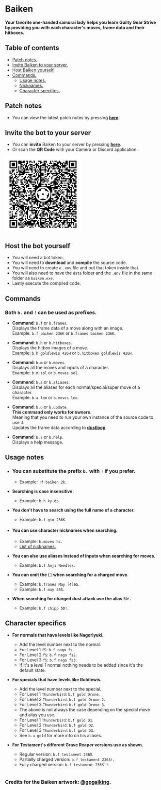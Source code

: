 # Baiken
**Your favorite one-handed samurai lady helps you learn Guilty Gear Strive \
by providing you with each character's moves, frame data and their hitboxes.**


## Table of contents
  - [Patch notes.](https://github.com/yakiimoninja/baiken/releases)
  - [Invite Baiken to your server.](#invite-the-bot-to-your-server)
  - [Host Baiken yourself.](#host-the-bot-yourself)
  - [Commands.](#commands)
    - [Usage notes.](#usage-notes)
    - [Nicknames.](#you-can-use-character-nicknames-when-searching)
    - [Character specifics.](#character-specifics)

## Patch notes
- You can view the latest patch notes by pressing [**here**](https://github.com/yakiimoninja/baiken/releases).


## Invite the bot to your server
- You can **invite** Baiken to your server by pressing [**here**](https://discord.com/api/oauth2/authorize?client_id=919027797429727272&permissions=2147535872&scope=bot%20applications.commands).
- Or scan the **QR Code** with your Camera or Discord application.

<img src="data/images/baiken_qr.png" width="250" height="250" />


## Host the bot yourself
- You will need a bot token.
- You will need to **download** and **compile** the source code.
- You will need to create a `.env` file and put that token inside that.
- You will also need to have the `data` folder and the `.env` file in the same folder as `baiken.exe`.
- Lastly execute the compiled code.


## Commands
### Both **`b.`** and **`!`** can be used as prefixes.
- **Command**: `b.f` or `b.frames`. \
Displays the frame data of a move along with an image.\
Example: `b.f baiken 236K` or `b.frames baiken 236K`.
  
- **Command**: `b.h` or `b.hitboxes`. \
Displays the hitbox images of a move. \
Example: `b.h goldlewis 426H` or `b.hitboxes goldlewis 426H`.
  
- **Command**: `b.m` or `b.moves`.\
Displays all the moves and inputs of a character.\
Example: `b.m sol` or `b.moves sol`.

- **Command**: `b.a` or `b.aliases`.\
Displays all the aliases for each normal/special/super move of a character.\
Example: `b.a leo` or `b.moves leo`.

- **Command**: `b.u` or `b.update`.\
**This command only works for owners.** \
Meaning that you need to run your own instance of the source code to use it. \
Updates the frame data according to [**dustloop**](https://dustloop.com).

- **Command**: `b.?` or `b.help`.\
Displays a help message.  

## Usage notes

 - ### You can substitute the prefix **`b.`** with **`!`** if you prefer.
   - Example: `!f baiken 2k`.

- **Searching is case insensitive.**
  - Example: `b.h ky dp`.

- **You don't have to search using the full name of a character.**
  - Example: `b.f gio 236K`.

- #### **You can use character nicknames when searching.**
  - Example: `b.moves hc`.
  - [List of nicknames.](data/nicknames.json)

- **You can also use aliases instead of inputs when searching for moves.**
  - Example: `b.f Anji Needles`.

- **You can omit the `[]` when searching for a charged move.**
  - Example: `b.frames May [4]6S`.
  - Example: `b.f may 46S`.

- **When searching for charged dust attack use the alias `5D!`.**
  - Example: `b.f chipp 5D!`.

## Character specifics
- **For normals that have levels like Nagoriyuki.**
  - Add the level number next to the normal.
  - For Level 1 `fS`: `b.f nago fs`. 
  - For Level 2 `fS`: `b.f nago fs2`.
  - For Level 3 `fS`: `b.f nago fs3`.
  - If it's a level 1 normal nothing needs to be added since it's the default state.

- **For specials that have levels like Goldlewis.**
  - Add the level number next to the special.
  - For Level 1 `Thunderbird`: `b.f gold Drone`.
  - For Level 2 `Thunderbird`: `b.f gold Drone 2`.
  - For Level 3 `Thunderbird`: `b.f gold Drone 3`.
  - The above is not always the case depending on the special move and alias you use.
  - For Level 1 `Thunderbird`: `b.f gold D1`.
  - For Level 2 `Thunderbird`: `b.f gold D2`.
  - For Level 3 `Thunderbird`: `b.f gold D3`.
  - See `b.a gold` for more info on his aliases.

- **For Testament's different Grave Reaper versions use as shown.**
  - Regular version: `b.f testament 236S`.
  - Partially charged version: `b.f testament 236S!`.
  - Fully charged version: `b.f testament 236S!!`.

#

### Credits for the Baiken artwork: [@gogalking](https://twitter.com/gogalking/status/1307199393607553024).


